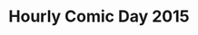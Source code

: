 ---
layout: story
title: Hourly Comic Day 2015
image: /assets/comics/hourlies2015-
imageType: .jpeg
pageNumber: 7
baseurl: /other/hourlies/hourlies2015-
numPages: 8
---